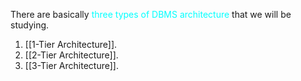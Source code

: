 There are basically <span style="color:#00ffff">three types of DBMS architecture</span> that we will be studying.

1. [[1-Tier Architecture]].
2. [[2-Tier Architecture]].
3. [[3-Tier Architecture]].